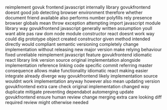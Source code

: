 reimplement govuk frontend javascript internally library govukfrontend doesnt good job detecting browser environment therefore whether document friend available also performs number polyfills rely presence browser globals mean throw exception attempting import javascript module library way govukfrontend javascript generally written assumption youll want able pas raw dom node module constructor react doesnt work way could dig prototype object created constructor given method intended directly would compliant semantic versioning completely change implementation without releasing new major version make relying behaviour fixed unreliable reimplement javascript feature govukfrontend idiomatic react library link version source original implementation alongside implementation reference linking code specific commit referring master consequence allows make functionality idiomatic react making easier integrate already diverge way govukfrontend likely implementation source wouldnt work implementation anyway however also mean updating version govukfrontend extra care check original implementation changed way duplicate mitigate preventing dependabot automerging update govukfrontend ensure human review change merging extra care looking diff required review might otherwise needed